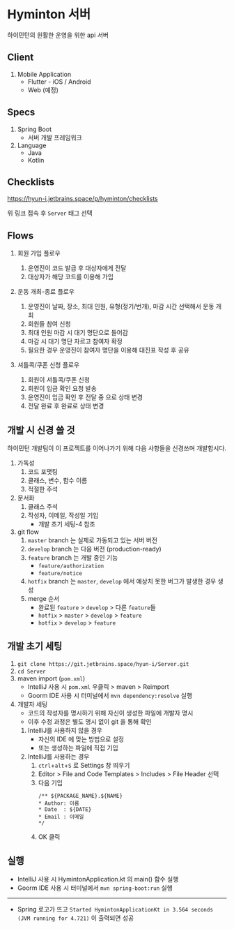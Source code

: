 # Hyminton 서버
하이민턴의 원활한 운영을 위한 api 서버
## Client
1. Mobile Application
    - Flutter - iOS / Android
    - Web (예정)
## Specs
1. Spring Boot
    - 서버 개발 프레임워크
2. Language
    - Java
    - Kotlin
## Checklists
https://hyun-i.jetbrains.space/p/hyminton/checklists

위 링크 접속 후 `Server` 태그 선택
## Flows
1. 회원 가입 플로우
    1. 운영진이 코드 발급 후 대상자에게 전달
    2. 대상자가 해당 코드를 이용해 가입
    
2. 운동 개최-종료 플로우
    1. 운영진이 날짜, 장소, 최대 인원, 유형(정기/번개), 마감 시간 선택해서 운동 개최
    2. 회원들 참여 신청
    3. 최대 인원 마감 시 대기 명단으로 들어감
    4. 마감 시 대기 명단 자르고 참여자 확정
    5. 필요한 경우 운영진이 참여자 명단을 이용해 대진표 작성 후 공유 
    
3. 셔틀콕/쿠폰 신청 플로우
    1. 회원이 셔틀콕/쿠폰 신청
    2. 회원이 입금 확인 요청 발송
    3. 운영진이 입금 확인 후 전달 중 으로 상태 변경
    4. 전달 완료 후 완료로 상태 변경
## 개발 시 신경 쓸 것
하이민턴 개발팀이 이 프로젝트를 이어나가기 위해 다음 사항들을 신경쓰며 개발합시다.
1. 가독성
    1. 코드 포맷팅
    2. 클래스, 변수, 함수 이름
    3. 적절한 주석
2. 문서화
    1. 클래스 주석
    2. 작성자, 이메일, 작성일 기입
        - 개발 초기 세팅-4 참조
3. git flow
    1. `master` branch 는 실제로 가동되고 있는 서버 버전
    2. `develop` branch 는 다음 버전 (production-ready)
    3. `feature` branch 는 개발 중인 기능
        - `feature/authorization`
        - `feature/notice`
    4. `hotfix` branch 는 `master`, `develop` 에서 예상치 못한 버그가 발생한 경우 생성
    5. merge 순서
        - 완료된 `feature` > `develop` > 다른 `feature`들 
        - `hotfix` > `master` > `develop` > `feature`
        - `hotfix` > `develop` > `feature`
## 개발 초기 세팅
1. `git clone https://git.jetbrains.space/hyun-i/Server.git` 
2. `cd Server`
3.  maven import (`pom.xml`)
    - IntelliJ 사용 시 `pom.xml` 우클릭 > maven > Reimport
    - Goorm IDE 사용 시 터미널에서 `mvn dependency:resolve` 실행
4. 개발자 세팅
    - 코드의 작성자를 명시하기 위해 자신이 생성한 파일에 개발자 명시
    - 이후 수정 과정은 별도 명시 없이 git 을 통해 확인
    1. IntelliJ를 사용하지 않을 경우 
        - 자신의 IDE 에 맞는 방법으로 설정 
        - 또는 생성하는 파일에 직접 기입
    2. IntelliJ를 사용하는 경우
        1. `ctrl`+`alt`+`S` 로 Settings 창 띄우기
        2. Editor > File and Code Templates > Includes > File Header 선택
        3. 다음 기입
            ```
           /** ${PACKAGE_NAME}.${NAME}
            * Author: 이름
            * Date  : ${DATE}
            * Email : 이메일
            */
           ```
        4. OK 클릭
## 실행
- IntelliJ 사용 시 HymintonApplication.kt 의 main() 함수 실행
- Goorm IDE 사용 시 터미널에서 `mvn spring-boot:run` 실행
---
- Spring 로고가 뜨고 `Started HymintonApplicationKt in 3.564 seconds (JVM running for 4.721)` 이 출력되면 성공
